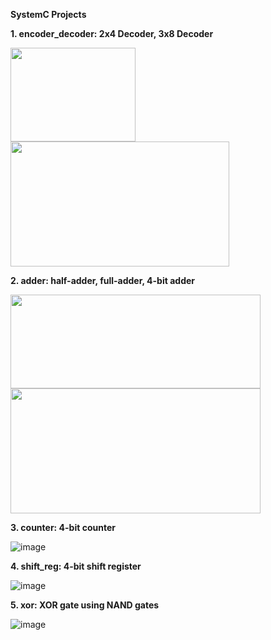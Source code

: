 **SystemC Projects**

**1. encoder_decoder: 2x4 Decoder, 3x8 Decoder**

<img src="https://user-images.githubusercontent.com/42716711/114115476-bd661680-9897-11eb-9e1a-a08f720096be.png" width="200" height="150">
<img src="https://user-images.githubusercontent.com/42716711/114115506-cb1b9c00-9897-11eb-8793-cb1fba54d790.png" width="350" height="200">

**2. adder: half-adder, full-adder, 4-bit adder**

<img src="https://user-images.githubusercontent.com/42716711/110702187-0e0a2700-81a7-11eb-8a78-19f0a8ae68cf.png" width="400" height="150">
<img src="https://user-images.githubusercontent.com/42716711/111074180-02687a00-849f-11eb-86fb-09fab9811ef1.png" width="400" height="200">

**3. counter: 4-bit counter**

![image](https://user-images.githubusercontent.com/42716711/110701634-48bf8f80-81a6-11eb-9b10-d15b57008eb2.png)

**4. shift_reg: 4-bit shift register**

![image](https://user-images.githubusercontent.com/42716711/110658273-64ab3d00-8176-11eb-9ff6-89418054d69c.png)

**5. xor: XOR gate using NAND gates**

![image](https://user-images.githubusercontent.com/42716711/113486128-fbada100-9465-11eb-87f5-a76f2fc9427c.png)

